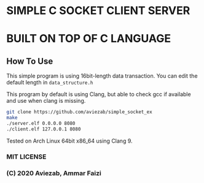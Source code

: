 # SIMPLE C SOCKET CLIENT SERVER
# BUILT ON TOP OF C LANGUAGE
## How To Use

This simple program is using 16bit-length data transaction. You can edit the default length in `data_structure.h`

This program by default is using Clang, but able to check gcc if available and use when clang is missing.
```bash
git clone https://github.com/aviezab/simple_socket_ex
make
./server.elf 0.0.0.0 8080
./client.elf 127.0.0.1 8080
```

Tested on Arch Linux 64bit x86_64 using Clang 9.

### MIT LICENSE
### (C) 2020 Aviezab, Ammar Faizi